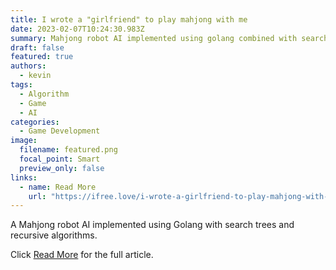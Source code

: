```yaml
---
title: I wrote a "girlfriend" to play mahjong with me
date: 2023-02-07T10:24:30.983Z
summary: Mahjong robot AI implemented using golang combined with search tree and recursive algorithm.
draft: false
featured: true
authors:
  - kevin
tags:
  - Algorithm
  - Game
  - AI
categories:
  - Game Development
image:
  filename: featured.png
  focal_point: Smart
  preview_only: false
links:
  - name: Read More
    url: "https://ifree.love/i-wrote-a-girlfriend-to-play-mahjong-with-me/"
---
```


A Mahjong robot AI implemented using Golang with search trees and recursive algorithms.

Click [Read More](https://ifree.love/i-wrote-a-girlfriend-to-play-mahjong-with-me/) for the full article.
